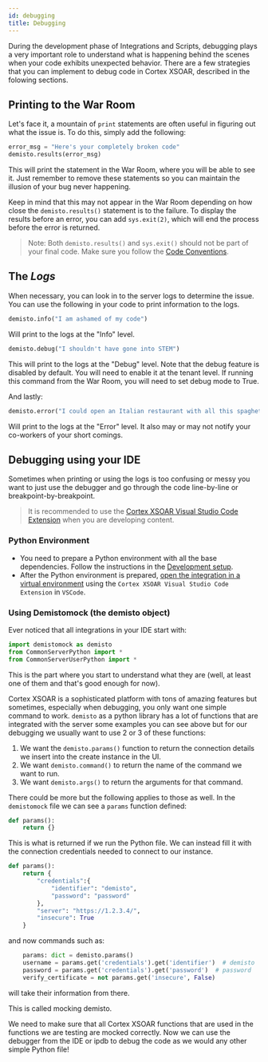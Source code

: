 ```yaml
---
id: debugging
title: Debugging
---
```


During the development phase of Integrations and Scripts, debugging plays a very important role to understand what is happening behind the scenes when your code exhibits unexpected behavior. There are a few strategies that you can implement to debug code in Cortex XSOAR, described in the folowing sections.

## Printing to the War Room

Let's face it, a mountain of `print` statements are often useful in figuring out what the issue is. To do this, simply add the following:

```python
error_msg = "Here's your completely broken code"
demisto.results(error_msg)
```

This will print the statement in the War Room, where you will be able to see it. Just remember to remove these statements so you can maintain the illusion of your bug never happening.

Keep in mind that this may not appear in the War Room depending on how close the ```demisto.results()``` statement is to the failure. To display the results before an error, you can add ```sys.exit(2)```, which will end the process before the error is returned.

>Note:
Both ```demisto.results()``` and ```sys.exit()``` should not be part of your final code. Make sure you follow the [Code Conventions](../integrations/code-conventions).


## The *Logs*

When necessary, you can look in to the server logs to determine the issue. You can use the following in your code to print information to the logs.

```python
demisto.info("I am ashamed of my code")
```

Will print to the logs at the "Info" level.

```python
demisto.debug("I shouldn't have gone into STEM")
```

This will print to the logs at the "Debug" level. Note that the debug feature is disabled by default. You will need to enable it at the tenant level. If running this command from the War Room, you  will need to set debug mode to True.

And lastly:

```python
demisto.error("I could open an Italian restaurant with all this spaghetti I am writing.")
```

Will print to the logs at the "Error" level. It also may or may not notify your co-workers of your short comings.

## Debugging using your IDE

Sometimes when printing or using the logs is too confusing or messy you want to just use the debugger and go through the code line-by-line or breakpoint-by-breakpoint.

> It is recommended to use the [Cortex XSOAR Visual Studio Code Extension](../concepts/vscode-extension.md) when you are developing content.

### Python Environment  

* You need to prepare a Python environment with all the base dependencies. Follow the instructions in the [Development setup](../concepts/dev-setup.md).
* After the Python environment is prepared, [open the integration in a virtual environment](../concepts/vscode-extension.md#open-integrations-and-scripts-in-python-virtual-environment) using the `Cortex XSOAR Visual Studio Code Extension` in `VSCode`.
### Using Demistomock (the demisto object)

Ever noticed that all integrations in your IDE start with:

```python
import demistomock as demisto
from CommonServerPython import *
from CommonServerUserPython import *
```

This is the part where you start to understand what they are (well, at least one of them and that's good enough for now).

Cortex XSOAR is a sophisticated platform with tons of amazing features but sometimes, especially when debugging, you only want one simple command to work. `demisto` as a python library has a lot of functions that are integrated with the server some examples you can see above but for our debugging we usually want to use 2 or 3 of these functions:

1. We want the `demisto.params()` function to return the connection details we insert into the create instance in the UI.
1. We want `demisto.command()` to return the name of the command we want to run.
1. We want `demisto.args()` to return the arguments for that command.

There could be more but the following applies to those as well.
In the `demistomock` file we can see a `params` function defined:

```python
def params():
    return {}
```

This is what is returned if we run the Python file.
We can instead fill it with the connection credentials needed to connect to our instance.

```python
def params():
    return {
        "credentials":{
            "identifier": "demisto",
            "password": "password"
        },
        "server": "https://1.2.3.4/",
        "insecure": True
    }
```

and now commands such as:

```python
    params: dict = demisto.params()
    username = params.get('credentials').get('identifier')  # demisto
    password = params.get('credentials').get('password')  # password
    verify_certificate = not params.get('insecure', False)
```

will take their information from there.

This is called mocking demisto.

We need to make sure that all Cortex XSOAR functions that are used in the functions we are testing are mocked correctly.
Now we can use the debugger from the IDE or ipdb to debug the code as we would any other simple Python file!
